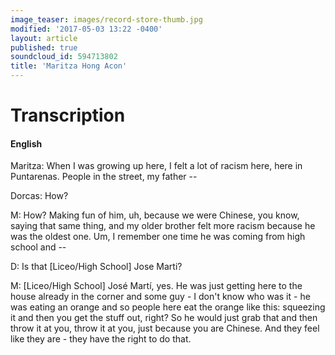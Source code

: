 ```yaml
---
image_teaser: images/record-store-thumb.jpg
modified: '2017-05-03 13:22 -0400'
layout: article
published: true
soundcloud_id: 594713802
title: 'Maritza Hong Acon'
---
```


# Transcription

#### English

Maritza: When I was growing up here, I felt a lot of racism here, here in Puntarenas. People in the street, my father --

Dorcas: How?

M: How? Making fun of him, uh, because we were Chinese, you know, saying that same thing, and my older brother felt more racism because he was the oldest one. Um, I remember one time he was coming from high school and --

D: Is that [Liceo/High School] Jose Marti?

M: [Liceo/High School] José Martí, yes. He was just getting here to the house already in the corner and some guy - I don't know who was it - he was eating an orange and so people here eat the orange like this: squeezing it and then you get the stuff out, right? So he would just grab that and then throw it at you, throw it at you, just because you are Chinese. And they feel like they are - they have the right to do that. 
